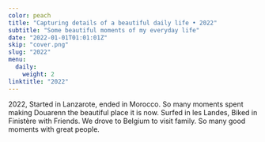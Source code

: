 ```yaml
---
color: peach
title: "Capturing details of a beautiful daily life • 2022"
subtitle: "Some beautiful moments of my everyday life"
date: "2022-01-01T01:01:01Z"
skip: "cover.png"
slug: "2022"
menu:
  daily:
    weight: 2
linktitle: "2022"
---
```


2022, Started in Lanzarote, ended in Morocco.
So many moments spent making Douarenn the beautiful place it is now.
Surfed in les Landes, Biked in Finistère with Friends. 
We drove to Belgium to visit family. So many good moments with great people.  
